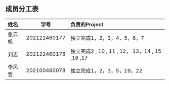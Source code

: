 ## 成员分工表
|姓名|学号|负责的Project|
| :-----| :----: | :---- |
|张云帆|202122460177|独立完成1，2，3，4，5，6，7|
|刘志|202122460178|独立完成2 , 10 , 11 , 12， 13，14 , 15 ,16 ,17|
|李风哲|202100460078|独立完成1，2，3，5，19，22|
